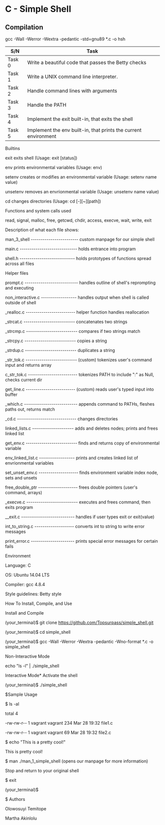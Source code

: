 # C - Simple Shell

## Compilation
gcc -Wall -Werror -Wextra -pedantic -std=gnu89 *.c -o hsh

| S/N | Task |
| --- | ---- |
| Task 0 | Write a beautiful code that passes the Betty checks |
| Task 1 | Write a UNIX command line interpreter. |
| Task 2 | Handle command lines with arguments |
| Task 3 | Handle the PATH |
| Task 4 | Implement the exit built-in, that exits the shell |
| Task 5 | Implement the env built-in, that prints the current environment |

Builtins

exit exits shell (Usage: exit [status])

env prints environmental variables (Usage: env)

setenv creates or modifies an environmental variable (Usage: setenv name value)

unsetenv removes an envrionmental variable (Usage: unsetenv name value)

cd changes directories (Usage: cd [-][~][path])

Functions and system calls used

read, signal, malloc, free, getcwd, chdir, access, execve, wait, write, exit

Description of what each file shows:

man_3_shell ------------------------ custom manpage for our simple shell

main.c ----------------------------- holds entrance into program

shell.h ---------------------------- holds prototypes of functions spread across all files

Helper files

prompt.c --------------------------- handles outline of shell's reprompting and executing

non_interactive.c ------------------ handles output when shell is called outside of shell

_realloc.c ------------------------- helper function handles reallocation

_strcat.c -------------------------- concatenates two strings

_strcmp.c -------------------------- compares if two strings match

_strcpy.c -------------------------- copies a string

_strdup.c -------------------------- duplicates a string

_str_tok.c -------------------------- (custom) tokenizes user's command input and returns array

c_str_tok.c ------------------------- tokenizes PATH to include ":" as Null, checks current dir

get_line.c ------------------------- (custom) reads user's typed input into buffer

_which.c --------------------------- appends command to PATHs, fleshes paths out, returns match

_cd.c ------------------------------ changes directories

linked_lists.c --------------------- adds and deletes nodes; prints and frees linked list

get_env.c -------------------------- finds and returns copy of environmental variable

env_linked_list.c ------------------ prints and creates linked list of envrionmental variables

set_unset_env.c -------------------- finds environment variable index node, sets and unsets

free_double_ptr -------------------- frees double pointers (user's command, arrays)

_execve.c -------------------------- executes and frees command, then exits program

__exit.c --------------------------- handles if user types exit or exit(value)

int_to_string.c -------------------- converts int to string to write error messages

print_error.c ---------------------- prints special error messages for certain fails

Environment

Language: C

OS: Ubuntu 14.04 LTS

Compiler: gcc 4.8.4

Style guidelines: Betty style

How To Install, Compile, and Use

Install and Compile

(your_terminal)$ git clone https://github.com/Topsurpass/simple_shell.git

(your_terminal)$ cd simple_shell

(your_terminal)$ gcc -Wall -Werror -Wextra -pedantic -Wno-format *.c -o simple_shell

Non-Interactive Mode

echo "ls -l" | ./simple_shell

Interactive Mode* Activate the shell

(your_terminal)$ ./simple_shell

$Sample Usage

$ ls -al

total 4

-rw-rw-r-- 1 vagrant vagrant   234 Mar 28 19:32 file1.c

-rw-rw-r-- 1 vagrant vagrant    69 Mar 28 19:32 file2.c

$ echo "This is a pretty cool!"

This is pretty cool!

$ man ./man_1_simple_shell (opens our manpage for more information)

Stop and return to your original shell

$ exit

(your_terminal)$

$ Authors

Olowosuyi Temitope

Martha Akinlolu
